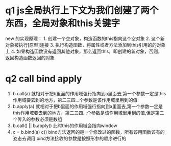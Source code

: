 # q1  js全局执行上下文为我们创建了两个东西，全局对象和this关键字
  new 的实现原理：
    1. 创建一个空对象，构造函数的this指向这个空对象
    2. 这个新对象被执行[原型]连接
    3. 执行构造函数，将属性或者方法添加到this引用的的对象上
    4. 如果构造函数没有返回其他对象，那么返回this，即创建的新对象，否则，返回构造函数返回的对象

# q2  call bind apply
  1. b.call(a) 就相对于把b里面的作用域强行指向到a里面去,第一个参数一定是this作用域要去到的地方，第二三四...个参数是该作用域里用到的值
  2. b.apply(a) 就相对于把b里面的作用域强行指向到a里面去,第一个参数一定是this作用域要去到的地方，第二三四...个参数是该作用域里用到的值,但是第二个传入的参数必须是数组
  3. b.call() || b.apply() 此时this的作用域会指向window
  4. c = b.bind(a)
     c()
    bind方法返回的是一个修改过的函数，所有该用函数该有的姿态去调用
    bind方法接收的参数是按照形参的顺序进行的
